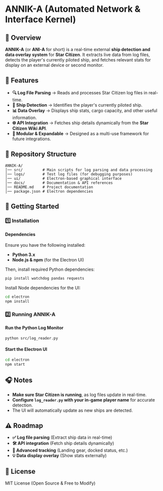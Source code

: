 # ANNIK-A (Automated Network & Interface Kernel)

## 🚀 Overview
**ANNIK-A** (or **ANI-A** for short) is a real-time external **ship detection and data overlay system** for **Star Citizen**. It extracts live data from log files, detects the player's currently piloted ship, and fetches relevant stats for display on an external device or second monitor.

## 🌟 Features
- **🔍 Log File Parsing** → Reads and processes Star Citizen log files in real-time.
- **🚢 Ship Detection** → Identifies the player's currently piloted ship.
- **📊 Data Overlay** → Displays ship stats, cargo capacity, and other useful information.
- **🌐 API Integration** → Fetches ship details dynamically from the **Star Citizen Wiki API**.
- **📡 Modular & Expandable** → Designed as a multi-use framework for future integrations.

## 📂 Repository Structure
```
ANNIK-A/
│── src/         # Main scripts for log parsing and data processing
│── logs/        # Test log files (for debugging purposes)
│── ui/          # Electron-based graphical interface
│── docs/        # Documentation & API references
│── README.md    # Project documentation
│── package.json # Electron dependencies
```

## 🔧 Getting Started
### **1️⃣ Installation**
#### **Dependencies**
Ensure you have the following installed:
- **Python 3.x**
- **Node.js & npm** (for the Electron UI)

Then, install required Python dependencies:
```bash
pip install watchdog pandas requests
```

Install Node dependencies for the UI:
```bash
cd electron
npm install
```

### **2️⃣ Running ANNIK-A**
#### **Run the Python Log Monitor**
```bash
python src/log_reader.py
```
#### **Start the Electron UI**
```bash
cd electron
npm start
```

## 🎧 Notes
- **Make sure Star Citizen is running**, as log files update in real-time.
- **Configure `log_reader.py` with your in-game player name** for accurate detection.
- The UI will automatically update as new ships are detected.

## ⚠ Roadmap
- **✅ Log file parsing** (Extract ship data in real-time)
- **🛠️ API integration** (Fetch ship details dynamically)
- **🔬 Advanced tracking** (Landing gear, docked status, etc.)
- **💡 Data display overlay** (Show stats externally)

## 🐝 License
MIT License (Open Source & Free to Modify)